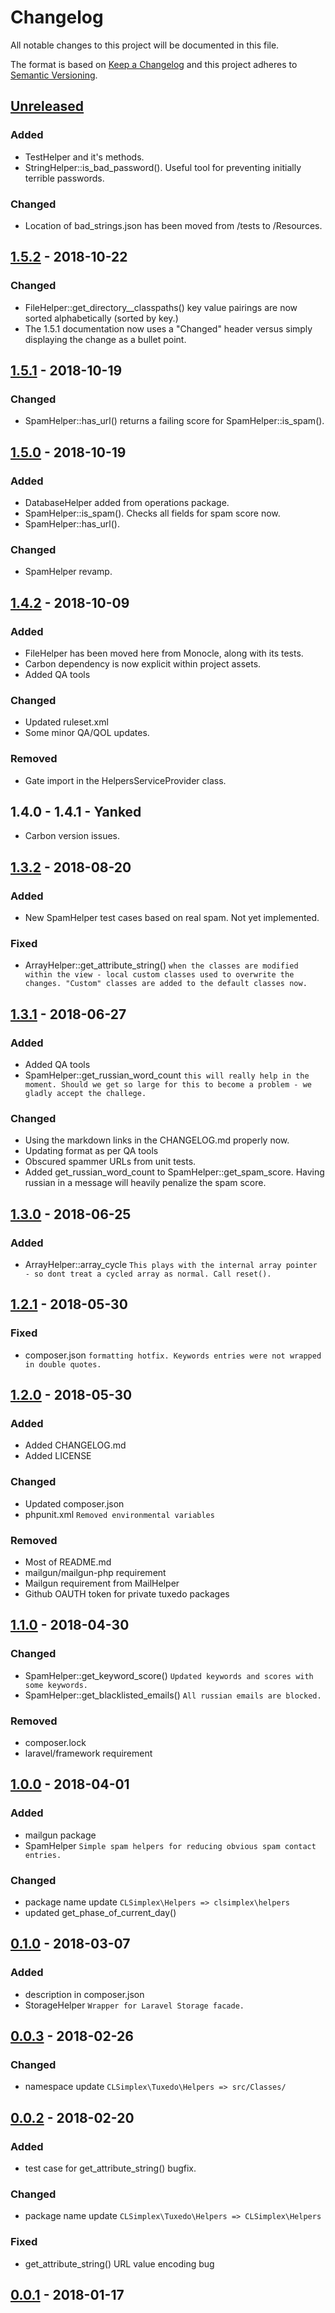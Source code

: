 # Changelog
All notable changes to this project will be documented in this file.

The format is based on [Keep a Changelog](https://keepachangelog.com/en/1.0.0/)
and this project adheres to [Semantic Versioning](https://semver.org/spec/v2.0.0.html).

## [Unreleased]

### Added
- TestHelper and it's methods.
- StringHelper::is_bad_password(). Useful tool for preventing initially terrible passwords.

### Changed
- Location of bad_strings.json has been moved from /tests to /Resources.

## [1.5.2] - 2018-10-22

### Changed
- FileHelper::get_directory__classpaths() key value pairings are now sorted alphabetically (sorted by key.)
- The 1.5.1 documentation now uses a "Changed" header versus simply displaying the change as a bullet point.

## [1.5.1] - 2018-10-19

### Changed
- SpamHelper::has_url() returns a failing score for SpamHelper::is_spam().

## [1.5.0] - 2018-10-19

### Added
- DatabaseHelper added from operations package.
- SpamHelper::is_spam(). Checks all fields for spam score now.
- SpamHelper::has_url().

### Changed
- SpamHelper revamp.

## [1.4.2] - 2018-10-09

### Added
- FileHelper has been moved here from Monocle, along with its tests.
- Carbon dependency is now explicit within project assets.
- Added QA tools

### Changed
- Updated ruleset.xml
- Some minor QA/QOL updates.

### Removed
- Gate import in the HelpersServiceProvider class.

## 1.4.0 - 1.4.1 - Yanked
- Carbon version issues.

## [1.3.2] - 2018-08-20

### Added
- New SpamHelper test cases based on real spam. Not yet implemented.

### Fixed
- ArrayHelper::get_attribute_string() `when the classes are modified within the view - local custom classes used to overwrite the changes. "Custom" classes are added to the default classes now.`

## [1.3.1] - 2018-06-27

### Added
- Added QA tools
- SpamHelper::get_russian_word_count `this will really help in the moment. Should we get so large for this to become a problem - we gladly accept the challege.`

### Changed
- Using the markdown links in the CHANGELOG.md properly now.
- Updating format as per QA tools
- Obscured spammer URLs from unit tests.
- Added get_russian_word_count to SpamHelper::get_spam_score. Having russian in a message will heavily penalize the spam score.

## [1.3.0] - 2018-06-25

### Added
- ArrayHelper::array_cycle `This plays with the internal array pointer - so dont treat a cycled array as normal. Call reset().`

## [1.2.1] - 2018-05-30

### Fixed
- composer.json `formatting hotfix. Keywords entries were not wrapped in double quotes.`

## [1.2.0] - 2018-05-30

### Added
- Added CHANGELOG.md
- Added LICENSE

### Changed
- Updated composer.json
- phpunit.xml `Removed environmental variables`

### Removed
- Most of README.md
- mailgun/mailgun-php requirement
- Mailgun requirement from MailHelper
- Github OAUTH token for private tuxedo packages

## [1.1.0] - 2018-04-30

### Changed
- SpamHelper::get_keyword_score() `Updated keywords and scores with some keywords.`
- SpamHelper::get_blacklisted_emails() `All russian emails are blocked.`

### Removed
- composer.lock
- laravel/framework requirement

## [1.0.0] - 2018-04-01

### Added
- mailgun package
- SpamHelper `Simple spam helpers for reducing obvious spam contact entries.`

### Changed
- package name update `CLSimplex\Helpers => clsimplex\helpers`
- updated get_phase_of_current_day()

## [0.1.0] - 2018-03-07

### Added
- description in composer.json
- StorageHelper `Wrapper for Laravel Storage facade.`

## [0.0.3] - 2018-02-26

### Changed
- namespace update `CLSimplex\Tuxedo\Helpers => src/Classes/`

## [0.0.2] - 2018-02-20

### Added
- test case for get_attribute_string() bugfix.

### Changed
- package name update `CLSimplex\Tuxedo\Helpers => CLSimplex\Helpers`

### Fixed
- get_attribute_string() URL value encoding bug


## [0.0.1] - 2018-01-17

[Unreleased]: https://github.com/clsimplex/tuxedo-helpers/compare/1.5.2...develop
[1.5.2]: https://github.com/clsimplex/tuxedo-helpers/compare/1.5.1...1.5.2
[1.5.1]: https://github.com/clsimplex/tuxedo-helpers/compare/1.5.0...1.5.1
[1.5.0]: https://github.com/clsimplex/tuxedo-helpers/compare/1.4.2...1.5.0
[1.4.2]: https://github.com/clsimplex/tuxedo-helpers/compare/1.3.2...1.4.2
[1.3.2]: https://github.com/clsimplex/tuxedo-helpers/compare/1.3.1...1.3.2
[1.3.1]: https://github.com/clsimplex/tuxedo-helpers/compare/1.3.0...1.3.1
[1.3.0]: https://github.com/clsimplex/tuxedo-helpers/compare/1.2.1...1.3.0
[1.2.1]: https://github.com/clsimplex/tuxedo-helpers/compare/1.2.0...1.2.1
[1.2.0]: https://github.com/clsimplex/tuxedo-helpers/compare/1.1.0...1.2.0
[1.1.0]: https://github.com/clsimplex/tuxedo-helpers/compare/1.0.0...1.1.0
[1.0.0]: https://github.com/clsimplex/tuxedo-helpers/compare/0.1.0...1.0.0
[0.1.0]: https://github.com/clsimplex/tuxedo-helpers/compare/0.0.3...0.1.0
[0.0.3]: https://github.com/clsimplex/tuxedo-helpers/compare/0.0.2...0.0.3
[0.0.2]: https://github.com/clsimplex/tuxedo-helpers/compare/0.0.1...0.0.2
[0.0.1]: https://github.com/clsimplex/tuxedo-helpers/releases/0.0.1
